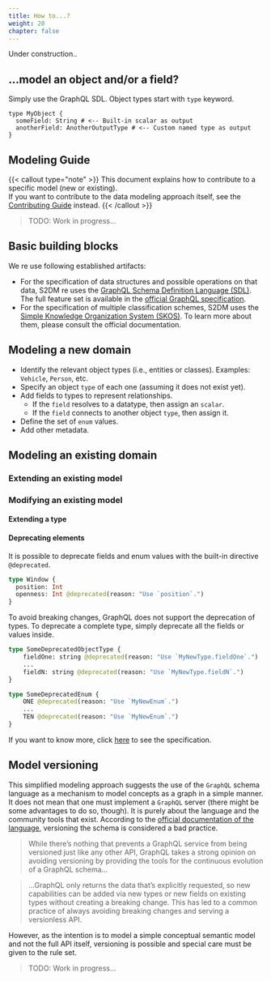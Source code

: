 ```yaml
---
title: How to...?
weight: 20
chapter: false
---
```


Under construction..

## ...model an object and/or a field?
Simply use the GraphQL SDL.
Object types start with `type` keyword.
```gql
type MyObject {
  someField: String # <-- Built-in scalar as output
  anotherField: AnotherOutputType # <-- Custom named type as output
}
```

## Modeling Guide
{{< callout type="note" >}}
This document explains how to contribute to a specific model (new or existing).  
If you want to contribute to the data modeling approach itself, see the [Contributing Guide](/guides/contributing/) instead.
{{< /callout >}}

> TODO: Work in progress...

## Basic building blocks
We re use following established artifacts:
* For the specification of data structures and possible operations on that data, S2DM re uses the [GraphQL Schema Definition Language (SDL)](https://graphql.org/learn/schema/).
The full feature set is available in the [official GraphQL specification](https://spec.graphql.org).
* For the specification of multiple classification schemes, S2DM uses the [Simple Knowledge Organization System (SKOS)](https://www.w3.org/2004/02/skos/).
To learn more about them, please consult the official documentation.


## Modeling a new domain
* Identify the relevant object types (i.e., entities or classes). Examples: `Vehicle`, `Person`, etc.
* Specify an object `type` of each one (assuming it does not exist yet).
* Add fields to types to represent relationships.
  * If the `field` resolves to a datatype, then assign an `scalar`.
  * If the `field` connects to another object `type`, then assign it.
* Define the set of `enum` values.
* Add other metadata.

## Modeling an existing domain
### Extending an existing model
### Modifying an existing model
#### Extending a type
#### Deprecating elements
It is possible to deprecate fields and enum values with the built-in directive `@deprecated`.
```graphql
type Window {
  position: Int
  openness: Int @deprecated(reason: "Use `position`.")
}
```
To avoid breaking changes, GraphQL does not support the deprecation of types.
To deprecate a complete type, simply deprecate all the fields or values inside.
```graphql
type SomeDeprecatedObjectType {
    fieldOne: string @deprecated(reason: "Use `MyNewType.fieldOne`.")
    ...
    fieldN: string @deprecated(reason: "Use `MyNewType.fieldN`.")
}

type SomeDeprecatedEnum {
    ONE @deprecated(reason: "Use `MyNewEnum`.")
    ...
    TEN @deprecated(reason: "Use `MyNewEnum`.")
}
```
If you want to know more, click [here](https://spec.graphql.org/October2021/#sec--deprecated) to see the specification.

## Model versioning
This simplified modeling approach suggests the use of the `GraphQL` schema language as a mechanism to model concepts as a graph in a simple manner.
It does not mean that one must implement a `GraphQL` server (there might be some advantages to do so, though). It is purely about the language and the community tools that exist.
According to the [official documentation of the language](https://graphql.org/learn/best-practices/#versioning), versioning the schema is considered a bad practice.
> While there’s nothing that prevents a GraphQL service from being versioned just like any other API, GraphQL takes a strong opinion on avoiding versioning by providing the tools for the continuous evolution of a GraphQL schema...

>...GraphQL only returns the data that’s explicitly requested, so new capabilities can be added via new types or new fields on existing types without creating a breaking change. This has led to a common practice of always avoiding breaking changes and serving a versionless API.

However, as the intention is to model a simple conceptual semantic model and not the full API itself, versioning is possible and special care must be given to the rule set.
> TODO: Work in progress...
